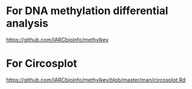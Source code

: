 # For DNA methylation differential analysis #
https://github.com/IARCbioinfo/methylkey

# For Circosplot
https://github.com/IARCbioinfo/methylkey/blob/master/man/circosplot.Rd

